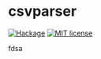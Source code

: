 # csvparser

[![Hackage](https://img.shields.io/hackage/v/csvparser.svg)](https://hackage.haskell.org/package/csvparser)
[![MIT license](https://img.shields.io/badge/license-MIT-blue.svg)](https://github.com/kowainik/csvparser/blob/master/LICENSE)



fdsa

